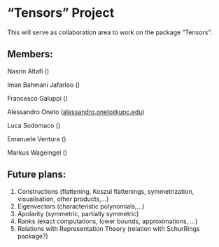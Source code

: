 # “Tensors” Project

This will serve as collaboration area to work on the package “Tensors”.

## Members:
Nasrin Altafi ()

Iman Bahmani Jafarloo ()

Francesco Galuppi ()

Alessandro Oneto (alessandro.oneto@upc.edu)

Luca Sodomaco ()

Emanuele Ventura ()

Markus Wageingel ()

## Future plans:
1. Constructions (flattening, Koszul flattenings, symmetrization, visualisation, other products,…)
2. Eigenvectors (characteristic polynomials,…)
3. Apolarity (symmetric, partially symmetric)
4. Ranks (exact computations, lower bounds, approximations, …)
5. Relations with Representation Theory (relation with SchurRings package?)